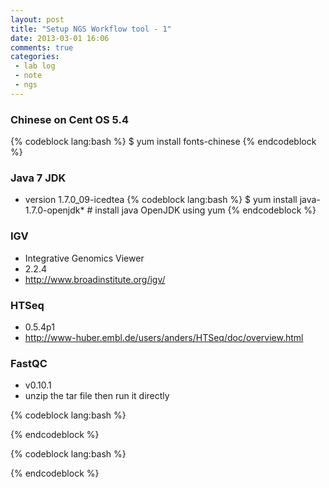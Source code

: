 ```yaml
---
layout: post
title: "Setup NGS Workflow tool - 1"
date: 2013-03-01 16:06
comments: true
categories: 
 - lab log
 - note
 - ngs
---
```


### Chinese on Cent OS 5.4
{% codeblock lang:bash %}
$ yum install fonts-chinese
{% endcodeblock %}

### Java 7 JDK
* version 1.7.0_09-icedtea
{% codeblock lang:bash %}
$ yum install java-1.7.0-openjdk*    # install java OpenJDK using yum
{% endcodeblock %}

### IGV
* Integrative Genomics Viewer
* 2.2.4
* <http://www.broadinstitute.org/igv/>

### HTSeq
* 0.5.4p1
* <http://www-huber.embl.de/users/anders/HTSeq/doc/overview.html>


### FastQC
* v0.10.1
* unzip the tar file then run it directly


{% codeblock lang:bash %}

{% endcodeblock %}

{% codeblock lang:bash %}

{% endcodeblock %}